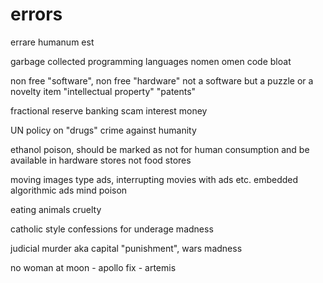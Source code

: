 # errors
errare humanum est

garbage collected programming languages
  nomen omen code bloat

non free "software", non free "hardware"
  not a software but a puzzle or a novelty item
  "intellectual property"
  "patents"


fractional reserve banking
  scam
interest
money

UN policy on "drugs"
  crime against humanity

ethanol
  poison, should be marked as not for human consumption and be available in hardware stores not food stores

moving images type ads, interrupting movies with ads etc.
embedded algorithmic ads
  mind poison

eating animals
  cruelty

catholic style confessions for underage
  madness

judicial murder aka capital "punishment", wars
  madness

no woman at moon - apollo
  fix - artemis
